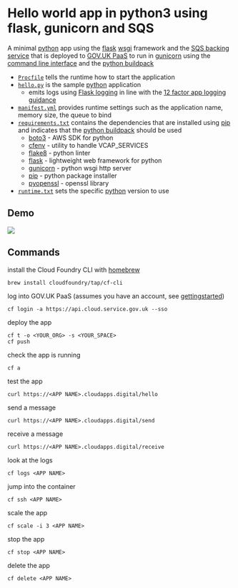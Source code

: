 # Hello world app in python3 using flask, gunicorn and SQS

A minimal [python] app using the [flask] [wsgi] framework and the [SQS backing service] that is deployed to [GOV.UK PaaS] to run in [gunicorn] using the [command line interface] and the [python buildpack]

- [`Procfile`](Procfile) tells the runtime how to start the application 
- [`hello.py`](hello.py) is the sample [python] application
  - emits logs using [Flask logging] in line with the [12 factor app logging guidance]
- [`manifest.yml`](manifest.yml) provides runtime settings such as the application name, memory size, the queue to bind 
- [`requirements.txt`](requirements.txt) contains the dependencies that are installed using [pip] and indicates that the [python buildpack] should be used
  - [boto3] - AWS SDK for python
  - [cfenv] - utility to handle VCAP_SERVICES
  - [flake8] - python linter
  - [flask] - lightweight web framework for python
  - [gunicorn] - python wsgi http server
  - [pip] - python package installer
  - [pyopenssl] - openssl library 
- [`runtime.txt`](runtime.txt) sets the specific [python] version to use

## Demo

[![](python-flask-sqs.gif)](https://asciinema.org/a/XXXX?speed=4&size=medium&autoplay=1)

## Commands

install the Cloud Foundry CLI with [homebrew]

```
brew install cloudfoundry/tap/cf-cli
```

log into GOV.UK PaaS (assumes you have an account, see [gettingstarted])

```
cf login -a https://api.cloud.service.gov.uk --sso
```

deploy the app
```
cf t -o <YOUR_ORG> -s <YOUR_SPACE>
cf push
```

check the app is running
```
cf a
```

test the app
```
curl https://<APP NAME>.cloudapps.digital/hello
```

send a message
```
curl https://<APP NAME>.cloudapps.digital/send
```

receive a message
```
curl https://<APP NAME>.cloudapps.digital/receive
```

look at the logs
```
cf logs <APP NAME>
```

jump into the container

```
cf ssh <APP NAME>
```

scale the app
```
cf scale -i 3 <APP NAME>
```

stop the app
```
cf stop <APP NAME>
```

delete the app
```
cf delete <APP NAME>
```

[12 factor app logging guidance]: https://12factor.net/logs
[amazon_sqs_examples]: https://boto3.amazonaws.com/v1/documentation/api/latest/guide/sqs-examples.html
[boto3]: https://boto3.amazonaws.com/v1/documentation/api/latest/index.html
[cfenv]: https://github.com/jmcarp/py-cfenv
[command line interface]: https://docs.cloud.service.gov.uk/get_started.html#set-up-the-cloud-foundry-command-line
[flake8]: https://flake8.pycqa.org/en/latest/index.html
[Flask logging]: (https://flask.palletsprojects.com/en/1.1.x/logging/)
[flask]: https://flask.palletsprojects.com/en/1.1.x/
[flask]:https://palletsprojects.com/p/flask/
[gettingstarted]: https://www.cloud.service.gov.uk/get-started/
[GOV.UK PaaS]: https://docs.cloud.service.gov.uk
[gunicorn]: https://docs.gunicorn.org/en/stable/
[gunicorn]: https://gunicorn.org/
[homebrew]: https://brew.sh
[pip]: https://pip.pypa.io/en/stable/
[pyopenssl]: https://www.pyopenssl.org/en/stable/
[python buildpack]: https://docs.cloudfoundry.org/buildpacks/python/index.html
[python]: https://docs.python.org/3/
[SQS backing service]: https://docs.cloud.service.gov.uk/deploying_services/sqs/
[wsgi]: https://wsgi.readthedocs.io/en/latest/
